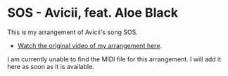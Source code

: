 # SOS - Avicii, feat. Aloe Black

This is my arrangement of Avicii's song SOS.

* [Watch the original video of my arrangement here](https://youtu.be/LSqZQ7ebuKM).

I am currently unable to find the MIDI file for this arrangement. I will add it
here as soon as it is available.
